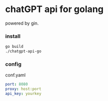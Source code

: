# chatGPT api for golang

powered by gin. 

### install
```sh
go build
./chatgpt-api-go
```

### config
conf.yaml

```yaml
port: 8080
proxy: host:port
api_key: yourkey
```
